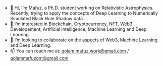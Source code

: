 - 👋 Hi, I’m Mafuz, a Ph.D. student working on Relativistic Astrophysics. Recently, trying to apply the concepts of Deep Learning to Numerically Simulated Black Hole Shadow data.
- 👀 I’m interested in Blockchain, Cryptocurrency, NFT, Web3  Developement, Artificial Intelligence, Machine Learning and Deep Learning.
- 💞️ I’m looking to collaborate on the aspects of Web3, Machine Learning and Deep Learning.
- 📫 You can reach me at: golam.mafuz.work@gmail.com / golammafuzgm@gmail.com

<!---
mdgolammafuz/mdgolammafuz is a ✨ special ✨ repository because its `README.md` (this file) appears on your GitHub profile.
You can click the Preview link to take a look at your changes.
--->
